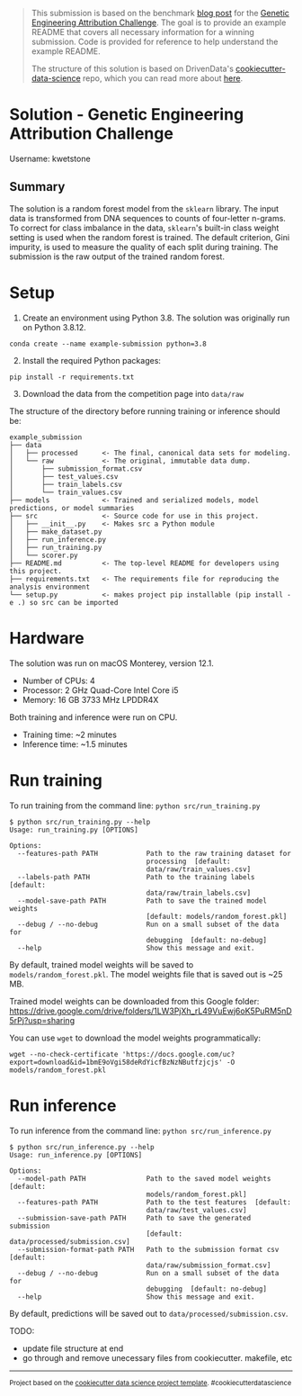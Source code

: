 > This submission is based on the benchmark [blog post](https://www.drivendata.co/blog/genetic-attribution-benchmark/) for the [Genetic Engineering Attribution Challenge](https://www.drivendata.org/competitions/63/genetic-engineering-attribution/). The goal is to provide an example README that covers all necessary information for a winning submission. Code is provided for reference to help understand the example README.
> 
> The structure of this solution is based on DrivenData's [cookiecutter-data-science](https://github.com/drivendata/cookiecutter-data-science/tree/master/%7B%7B%20cookiecutter.repo_name%20%7D%7D) repo, which you can read more about [here](https://drivendata.github.io/cookiecutter-data-science/).


# Solution - Genetic Engineering Attribution Challenge

Username: kwetstone

## Summary

The solution is a random forest model from the `sklearn` library. The input data is transformed from DNA sequences to counts of four-letter n-grams. To correct for class imbalance in the data, `sklearn`'s built-in class weight setting is used when the random forest is trained. The default criterion, Gini impurity, is used to measure the quality of each split during training. The submission is the raw output of the trained random forest.

# Setup

1. Create an environment using Python 3.8. The solution was originally run on Python 3.8.12. 
```
conda create --name example-submission python=3.8
```

2. Install the required Python packages:
```
pip install -r requirements.txt
```

3. Download the data from the competition page into `data/raw`

The structure of the directory before running training or inference should be:
```
example_submission
├── data
│   ├── processed      <- The final, canonical data sets for modeling.
│   └── raw            <- The original, immutable data dump.
│       ├── submission_format.csv
│       ├── test_values.csv
│       ├── train_labels.csv
│       └── train_values.csv
├── models             <- Trained and serialized models, model predictions, or model summaries
├── src                <- Source code for use in this project.
│   ├── __init__.py    <- Makes src a Python module
│   ├── make_dataset.py
│   ├── run_inference.py
│   ├── run_training.py
│   └── scorer.py
├── README.md          <- The top-level README for developers using this project.
├── requirements.txt   <- The requirements file for reproducing the analysis environment
└── setup.py           <- makes project pip installable (pip install -e .) so src can be imported
```

# Hardware

The solution was run on macOS Monterey, version 12.1.
- Number of CPUs: 4
- Processor: 2 GHz Quad-Core Intel Core i5
- Memory: 16 GB 3733 MHz LPDDR4X

Both training and inference were run on CPU.
- Training time: ~2 minutes
- Inference time: ~1.5 minutes

# Run training

To run training from the command line: `python src/run_training.py`

```
$ python src/run_training.py --help
Usage: run_training.py [OPTIONS]

Options:
  --features-path PATH            Path to the raw training dataset for
                                  processing  [default:
                                  data/raw/train_values.csv]
  --labels-path PATH              Path to the training labels  [default:
                                  data/raw/train_labels.csv]
  --model-save-path PATH          Path to save the trained model weights
                                  [default: models/random_forest.pkl]
  --debug / --no-debug            Run on a small subset of the data for
                                  debugging  [default: no-debug]
  --help                          Show this message and exit.
```

By default, trained model weights will be saved to `models/random_forest.pkl`. The model weights file that is saved out is ~25 MB.

Trained model weights can be downloaded from this Google folder: https://drive.google.com/drive/folders/1LW3PjXh_rL49VuEwj6oK5PuRM5nD5rPj?usp=sharing

You can use `wget` to download the model weights programmatically:
```
wget --no-check-certificate 'https://docs.google.com/uc?export=download&id=1bmE9oVgi58deRdYicfBzNzNButfzjcjs' -O models/random_forest.pkl
```

# Run inference

To run inference from the command line: `python src/run_inference.py`

```
$ python src/run_inference.py --help
Usage: run_inference.py [OPTIONS]

Options:
  --model-path PATH               Path to the saved model weights  [default:
                                  models/random_forest.pkl]
  --features-path PATH            Path to the test features  [default:
                                  data/raw/test_values.csv]
  --submission-save-path PATH     Path to save the generated submission
                                  [default: data/processed/submission.csv]
  --submission-format-path PATH   Path to the submission format csv  [default:
                                  data/raw/submission_format.csv]
  --debug / --no-debug            Run on a small subset of the data for
                                  debugging  [default: no-debug]
  --help                          Show this message and exit.
```

By default, predictions will be saved out to `data/processed/submission.csv`.


TODO:
- update file structure at end
- go through and remove unecessary files from cookiecutter. makefile, etc



--------

<p><small>Project based on the <a target="_blank" href="https://drivendata.github.io/cookiecutter-data-science/">cookiecutter data science project template</a>. #cookiecutterdatascience</small></p>
